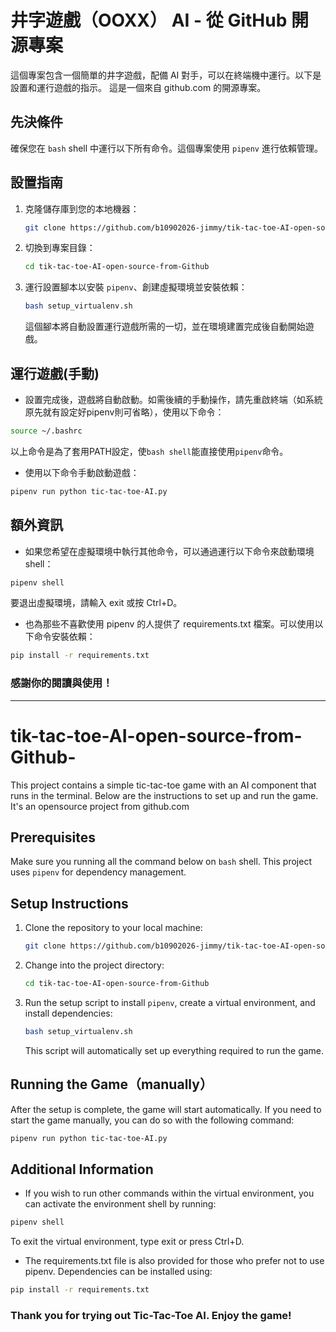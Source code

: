 # 井字遊戲（OOXX） AI - 從 GitHub 開源專案

這個專案包含一個簡單的井字遊戲，配備 AI 對手，可以在終端機中運行。以下是設置和運行遊戲的指示。
這是一個來自 github.com 的開源專案。

## 先決條件

確保您在 `bash` shell 中運行以下所有命令。這個專案使用 `pipenv` 進行依賴管理。

## 設置指南

1. 克隆儲存庫到您的本地機器：

    ```sh
    git clone https://github.com/b10902026-jimmy/tik-tac-toe-AI-open-source-from-Github
    ```

2. 切換到專案目錄：

    ```sh
    cd tik-tac-toe-AI-open-source-from-Github
    ```

3. 運行設置腳本以安裝 `pipenv`、創建虛擬環境並安裝依賴：

    ```sh
    bash setup_virtualenv.sh
    ```

    這個腳本將自動設置運行遊戲所需的一切，並在環境建置完成後自動開始遊戲。

## 運行遊戲(手動)

- 設置完成後，遊戲將自動啟動。如需後續的手動操作，請先重啟終端（如系統原先就有設定好pipenv則可省略），使用以下命令：
```sh
source ~/.bashrc
```
以上命令是為了套用PATH設定，使`bash shell`能直接使用`pipenv`命令。

- 使用以下命令手動啟動遊戲：
```sh
pipenv run python tic-tac-toe-AI.py
```

## 額外資訊
- 如果您希望在虛擬環境中執行其他命令，可以通過運行以下命令來啟動環境 shell：

```sh
pipenv shell
```
要退出虛擬環境，請輸入 exit 或按 Ctrl+D。

- 也為那些不喜歡使用 pipenv 的人提供了 requirements.txt 檔案。可以使用以下命令安裝依賴：

```sh
pip install -r requirements.txt
```
### 感謝你的閱讀與使用！
------


# tik-tac-toe-AI-open-source-from-Github-

This project contains a simple tic-tac-toe game with an AI component that runs in the terminal. Below are the instructions to set up and run the game.
It's an opensource project from github.com

## Prerequisites

Make sure you running all the command below on `bash` shell. This project uses `pipenv` for dependency management.

## Setup Instructions

1. Clone the repository to your local machine:

    ```sh
    git clone https://github.com/b10902026-jimmy/tik-tac-toe-AI-open-source-from-Github
    ```

2. Change into the project directory:

    ```sh
    cd tik-tac-toe-AI-open-source-from-Github
    ```

3. Run the setup script to install `pipenv`, create a virtual environment, and install dependencies:

    ```sh
    bash setup_virtualenv.sh
    ```

    This script will automatically set up everything required to run the game.

## Running the Game（manually）

After the setup is complete, the game will start automatically. If you need to start the game manually, you can do so with the following command:

```sh
pipenv run python tic-tac-toe-AI.py
```

## Additional Information
- If you wish to run other commands within the virtual environment, you can activate the environment shell by running:

```sh
pipenv shell
```

 To exit the virtual environment, type exit or press Ctrl+D.

- The requirements.txt file is also provided for those who prefer not to use pipenv. Dependencies can be installed using:

```sh
pip install -r requirements.txt
```
### Thank you for trying out Tic-Tac-Toe AI. Enjoy the game!
